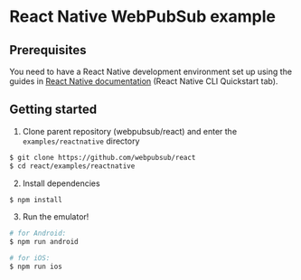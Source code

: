 # React Native WebPubSub example

## Prerequisites

You need to have a React Native development environment set up using the guides in [React Native documentation](https://facebook.github.io/react-native/docs/getting-started) (React Native CLI Quickstart tab).

## Getting started

1. Clone parent repository (webpubsub/react) and enter the `examples/reactnative` directory

```bash
$ git clone https://github.com/webpubsub/react
$ cd react/examples/reactnative
```

2. Install dependencies

```bash
$ npm install
```

3. Run the emulator!

```bash
# for Android:
$ npm run android

# for iOS:
$ npm run ios
```
